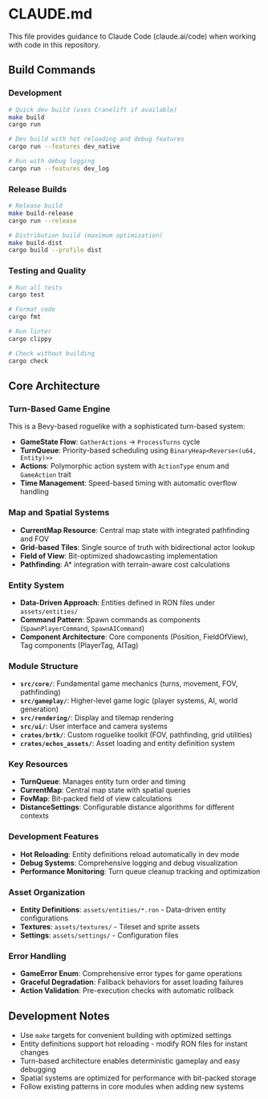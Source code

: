 # CLAUDE.md

This file provides guidance to Claude Code (claude.ai/code) when working with code in this repository.

## Build Commands

### Development

```bash
# Quick dev build (uses Cranelift if available)
make build
cargo run

# Dev build with hot reloading and debug features
cargo run --features dev_native

# Run with debug logging
cargo run --features dev_log
```

### Release Builds

```bash
# Release build
make build-release
cargo run --release

# Distribution build (maximum optimization)
make build-dist
cargo build --profile dist
```

### Testing and Quality

```bash
# Run all tests
cargo test

# Format code
cargo fmt

# Run linter
cargo clippy

# Check without building
cargo check
```

## Core Architecture

### Turn-Based Game Engine

This is a Bevy-based roguelike with a sophisticated turn-based system:

- **GameState Flow**: `GatherActions` → `ProcessTurns` cycle
- **TurnQueue**: Priority-based scheduling using `BinaryHeap<Reverse<(u64, Entity)>>`
- **Actions**: Polymorphic action system with `ActionType` enum and `GameAction` trait
- **Time Management**: Speed-based timing with automatic overflow handling

### Map and Spatial Systems

- **CurrentMap Resource**: Central map state with integrated pathfinding and FOV
- **Grid-based Tiles**: Single source of truth with bidirectional actor lookup
- **Field of View**: Bit-optimized shadowcasting implementation
- **Pathfinding**: A\* integration with terrain-aware cost calculations

### Entity System

- **Data-Driven Approach**: Entities defined in RON files under `assets/entities/`
- **Command Pattern**: Spawn commands as components (`SpawnPlayerCommand`, `SpawnAICommand`)
- **Component Architecture**: Core components (Position, FieldOfView), Tag components (PlayerTag, AITag)

### Module Structure

- **`src/core/`**: Fundamental game mechanics (turns, movement, FOV, pathfinding)
- **`src/gameplay/`**: Higher-level game logic (player systems, AI, world generation)
- **`src/rendering/`**: Display and tilemap rendering
- **`src/ui/`**: User interface and camera systems
- **`crates/brtk/`**: Custom roguelike toolkit (FOV, pathfinding, grid utilities)
- **`crates/echos_assets/`**: Asset loading and entity definition system

### Key Resources

- **TurnQueue**: Manages entity turn order and timing
- **CurrentMap**: Central map state with spatial queries
- **FovMap**: Bit-packed field of view calculations
- **DistanceSettings**: Configurable distance algorithms for different contexts

### Development Features

- **Hot Reloading**: Entity definitions reload automatically in dev mode
- **Debug Systems**: Comprehensive logging and debug visualization
- **Performance Monitoring**: Turn queue cleanup tracking and optimization

### Asset Organization

- **Entity Definitions**: `assets/entities/*.ron` - Data-driven entity configurations
- **Textures**: `assets/textures/` - Tileset and sprite assets
- **Settings**: `assets/settings/` - Configuration files

### Error Handling

- **GameError Enum**: Comprehensive error types for game operations
- **Graceful Degradation**: Fallback behaviors for asset loading failures
- **Action Validation**: Pre-execution checks with automatic rollback

## Development Notes

- Use `make` targets for convenient building with optimized settings
- Entity definitions support hot reloading - modify RON files for instant changes
- Turn-based architecture enables deterministic gameplay and easy debugging
- Spatial systems are optimized for performance with bit-packed storage
- Follow existing patterns in core modules when adding new systems
